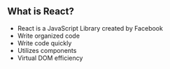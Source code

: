## What is React?

* React is a JavaScript Library created by Facebook
* Write organized code
* Write code quickly
* Utilizes components
* Virtual DOM efficiency
